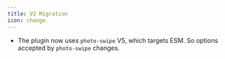 ```yaml
---
title: V2 Migration
icon: change
---
```


- The plugin now uses `photo-swipe` V5, which targets ESM. So options accepted by `photo-swipe` changes.
